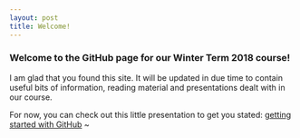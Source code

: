 ```yaml
---
layout: post
title: Welcome!
---
```


### Welcome to the GitHub page for our Winter Term 2018 course! ###

I am glad that you found this site. It will be updated in due time to contain
useful bits of information, reading material and presentations dealt with in our
course.

For now, you can check out this little presentation to get you stated:
[getting started with GitHub](intro.html)
~                                     
